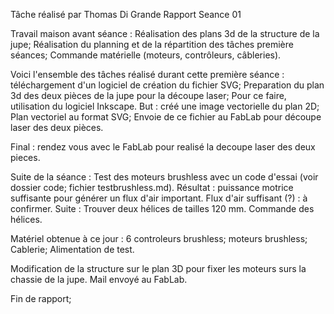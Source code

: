 Tâche réalisé par Thomas Di Grande
Rapport Seance 01

Travail maison avant séance : Réalisation des plans 3d de la structure de la jupe; Réalisation du planning et de la répartition des tâches première séances; Commande matérielle (moteurs, contrôleurs, câbleries).

Voici l'ensemble des tâches réalisé durant cette première séance : téléchargement d'un logiciel de création du fichier SVG; Preparation du plan 3d des deux pièces de la jupe pour la découpe laser; Pour ce faire, utilisation du logiciel Inkscape. But : créé une image vectorielle du plan 2D; Plan vectoriel au format SVG; Envoie de ce fichier au FabLab pour découpe laser des deux pièces.

Final : rendez vous avec le FabLab pour realisé la decoupe laser des deux pieces.

Suite de la séance : Test des moteurs brushless avec un code d'essai (voir dossier code; fichier testbrushless.md). Résultat : puissance motrice suffisante pour générer un flux d'air important. Flux d'air suffisant (?) : à confirmer. Suite : Trouver deux hélices de tailles  120 mm. Commande des hélices.

Matériel obtenue à ce jour : 6 controleurs brushless; moteurs brushless; Cablerie; Alimentation de test.
                             
Modification de la structure sur le plan 3D pour fixer les moteurs surs la chassie de la jupe.
Mail envoyé au FabLab.

Fin de rapport;
